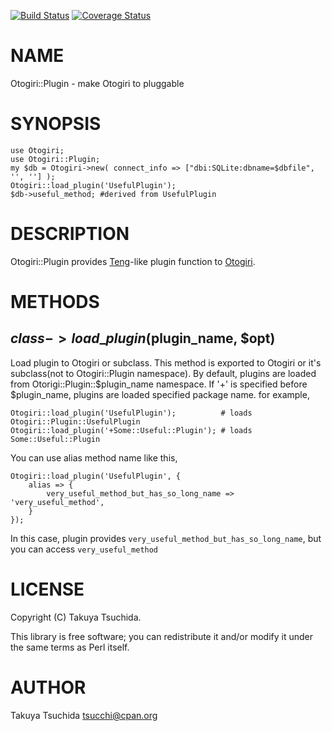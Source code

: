 [![Build Status](https://travis-ci.org/tsucchi/p5-Otogiri-Plugin.png?branch=master)](https://travis-ci.org/tsucchi/p5-Otogiri-Plugin) [![Coverage Status](https://coveralls.io/repos/tsucchi/p5-Otogiri-Plugin/badge.png?branch=master)](https://coveralls.io/r/tsucchi/p5-Otogiri-Plugin?branch=master)
# NAME

Otogiri::Plugin - make Otogiri to pluggable

# SYNOPSIS

    use Otogiri;
    use Otogiri::Plugin;
    my $db = Otogiri->new( connect_info => ["dbi:SQLite:dbname=$dbfile", '', ''] );
    Otogiri::load_plugin('UsefulPlugin');
    $db->useful_method; #derived from UsefulPlugin



# DESCRIPTION

Otogiri::Plugin provides [Teng](http://search.cpan.org/perldoc?Teng)\-like plugin function to [Otogiri](http://search.cpan.org/perldoc?Otogiri).

# METHODS

## $class->load\_plugin($plugin\_name, $opt)

Load plugin to Otogiri or subclass. This method is exported to Otogiri or it's subclass(not to Otogiri::Plugin namespace).
By default, plugins are loaded from Otorigi::Plugin::$plugin\_name namespace. If '+' is specified before $plugin\_name, 
plugins are loaded specified package name. for example,

    Otogiri::load_plugin('UsefulPlugin');          # loads Otogiri::Plugin::UsefulPlugin
    Otogiri::load_plugin('+Some::Useful::Plugin'); # loads Some::Useful::Plugin

You can use alias method name like this,

    Otogiri::load_plugin('UsefulPlugin', { 
        alias => {
            very_useful_method_but_has_so_long_name => 'very_useful_method', 
        }
    });

In this case, plugin provides `very_useful_method_but_has_so_long_name`, but you can access `very_useful_method`

# LICENSE

Copyright (C) Takuya Tsuchida.

This library is free software; you can redistribute it and/or modify
it under the same terms as Perl itself.

# AUTHOR

Takuya Tsuchida <tsucchi@cpan.org>
